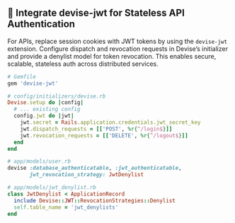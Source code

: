 ## 🔐 Integrate devise-jwt for Stateless API Authentication

For APIs, replace session cookies with JWT tokens by using the `devise-jwt` extension. Configure dispatch and revocation requests in Devise’s initializer and provide a denylist model for token revocation. This enables secure, scalable, stateless auth across distributed services.

```ruby
# Gemfile
gem 'devise-jwt'
```

```ruby
# config/initializers/devise.rb
Devise.setup do |config|
  # ... existing config
  config.jwt do |jwt|
    jwt.secret = Rails.application.credentials.jwt_secret_key
    jwt.dispatch_requests = [['POST', %r{^/login$}]]
    jwt.revocation_requests = [['DELETE', %r{^/logout$}]]
  end
end
```

```ruby
# app/models/user.rb
devise :database_authenticatable, :jwt_authenticatable,
       jwt_revocation_strategy: JwtDenylist
```

```ruby
# app/models/jwt_denylist.rb
class JwtDenylist < ApplicationRecord
  include Devise::JWT::RevocationStrategies::Denylist
  self.table_name = 'jwt_denylists'
end
```
